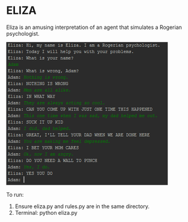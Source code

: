 ELIZA
=====

Eliza is an amusing interpretation of an agent that simulates a Rogerian psychologist.

![alt tag](https://raw.githubusercontent.com/adamgillfillan/ELIZA/master/sample_eliza_output.png)

To run:  
1. Ensure eliza.py and rules.py are in the same directory.  
2. Terminal: python eliza.py
